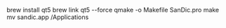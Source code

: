 brew install qt5
brew link qt5 --force
qmake -o Makefile SanDic.pro
make
mv sandic.app /Applications
